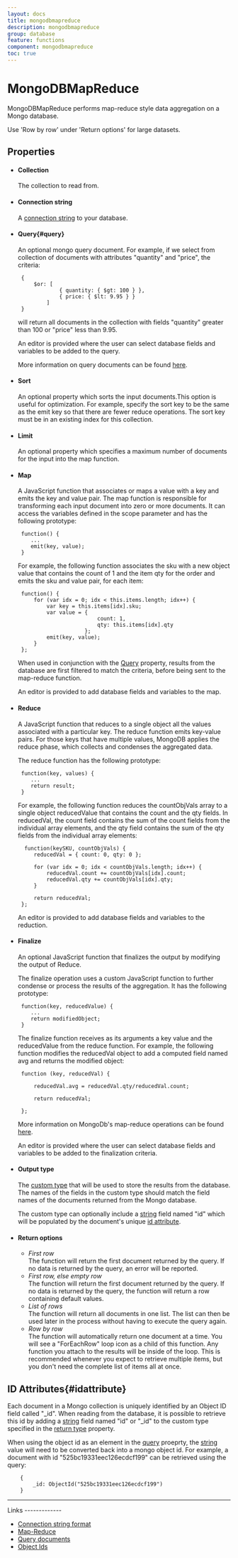```yaml
---
layout: docs
title: mongodbmapreduce
description: mongodbmapreduce
group: database
feature: functions
component: mongodbmapreduce
toc: true
---
```

MongoDBMapReduce
===========

MongoDBMapReduce performs map-reduce style data aggregation on a Mongo database.

<span class="recommendation">Use 'Row by row' under 'Return options' for large datasets.</span>

Properties
----------

-  #### Collection

    The collection to read from.

-  #### Connection string

    A [connection string](http://docs.mongodb.org/manual/reference/connection-string/) to your database.

-  #### Query{#query}

    An optional mongo query document. For example, if we select from collection of documents with attributes
    "quantity" and "price", the criteria:
    
        { 
            $or: [
                    { quantity: { $gt: 100 } },
                    { price: { $lt: 9.95 } }
                ]
        }

    will return all documents in the collection with fields "quantity"
    greater than 100 or "price" less than 9.95.

    An editor is provided where the user can select database fields and variables to be added to the query.

    More information on query documents can be found [here](http://docs.mongodb.org/manual/tutorial/query-documents/).

-  #### Sort

    An optional property which sorts the input documents.This option is useful for optimization. For example, specify the sort key to be the same as the emit key so that there are fewer reduce operations. The sort key must be in an existing index for this collection.

-  #### Limit

    An optional property which specifies a maximum number of documents for the input into the map function.

-  #### Map

    A JavaScript function that associates or maps a value with a key and emits the key and value pair. The map function is responsible for transforming each input document into zero or more documents.
    It can access the variables defined in the scope parameter and has the following prototype:

        function() {
           ...
           emit(key, value);
        }

    For example, the following function associates the sku with a new object value that contains the count of 1 and the item qty for the order and emits the sku and value pair, for each item:

        function() {
	        for (var idx = 0; idx < this.items.length; idx++) {
		        var key = this.items[idx].sku;
		        var value = {
						        count: 1,
						        qty: this.items[idx].qty
					        };
		        emit(key, value);
	        }
        };

    When used in conjunction with the [Query](#query) property,
    results from the database are first filtered to match the criteria,
    before being sent to the map-reduce function.

    An editor is provided to add database fields and variables to the map.

-  #### Reduce
    	
    A JavaScript function that reduces to a single object all the values associated with a 
    particular key. The reduce function emits key-value pairs. For those keys that have multiple values, 
    MongoDB applies the reduce phase, which collects and condenses the aggregated data. 

    The reduce function has the following prototype:

        function(key, values) {
           ...
           return result;
        }

    For example, the following function reduces the countObjVals array to a single object reducedValue that contains the count and the qty fields. In reducedVal, the count field contains the sum of the count fields from the individual array elements, and the qty field contains the sum of the qty fields from the individual array elements:

         function(keySKU, countObjVals) {
	        reducedVal = { count: 0, qty: 0 };

	        for (var idx = 0; idx < countObjVals.length; idx++) {
		        reducedVal.count += countObjVals[idx].count;
		        reducedVal.qty += countObjVals[idx].qty;
	        }

	        return reducedVal;
        };

    An editor is provided to add database fields and variables to the reduction.

-  #### Finalize

    An optional JavaScript function that finalizes the output by modifying the output of Reduce.

    The finalize operation uses a custom JavaScript function to further condense or process the results of the aggregation. 
    It has the following prototype:

        function(key, reducedValue) {
           ...
           return modifiedObject;
        }

    The finalize function receives as its arguments a key value and the reducedValue from the reduce function. For example, the following function modifies the reducedVal object to add a computed field named avg and returns the modified object:

        function (key, reducedVal) {

	        reducedVal.avg = reducedVal.qty/reducedVal.count;

	        return reducedVal;

        };

    More information on MongoDb's map-reduce operations can be
    found [here](https://docs.mongodb.com/manual/reference/method/db.collection.mapReduce/).

    An editor is provided where the user can select database fields and variables to be added to the finalization criteria.


-  #### Output type

    The [custom type](https://linx.software/plugins/BuiltIn/Types/CustomType/) that will be used to store the
    results from the database. The names of the fields in the custom
    type should match the field names of the documents returned from the
    Mongo database.

    The custom type can optionally include a [string](https://linx.software/plugins/BuiltIn/Types/String/)
    field named "id" which will be populated by the document's unique
    [id attribute](#idattribute).

- #### Return options

    - *First row*  
        The function will return the first document returned by the query. If
        no data is returned by the query, an error will be reported.
    - *First row, else empty row*  
        The function will return the first document returned by the query. If
        no data is returned by the query, the function will return a row
        containing default values.
    - *List of rows*  
        The function will return all documents in one list. The list can then
        be used later in the process without having to execute the query
        again.
    - *Row by row*  
        The function will automatically return one document at a time. You
        will see a "ForEachRow" loop icon as a child of this function.
        Any function you attach to the results will be inside of the
        loop. This is recommended whenever you expect to retrieve
        multiple items, but you don't need the complete list of items
        all at once.

ID Attributes{#idattribute}
-------------

Each document in a Mongo collection is uniquely identified by an Object
ID field called "\_id". When reading from the database, it is possible to retrieve this id by adding a [string](https://linx.software/plugins/BuiltIn/Types/String/) field named "id" or "\_id" to the custom type specified in the [return type](#ReturnType) property.

When using the object id as an element in the [query](#query)
proeprty, the [string](https://linx.software/plugins/BuiltIn/Types/String/) value will need to be converted back
into a mongo object id. For example, a document with id
"525bc19331eec126ecdcf199" can be retrieved using the query:

        { 
            _id: ObjectId("525bc19331eec126ecdcf199")
        }

<hr>
Links
-------------

- [Connection string format](http://docs.mongodb.org/manual/reference/connection-string/)
- [Map-Reduce](https://docs.mongodb.com/manual/reference/method/db.collection.mapReduce/)
- [Query documents](http://docs.mongodb.org/manual/tutorial/query-documents/)
- [Object Ids](http://docs.mongodb.org/manual/reference/object-id/)  

